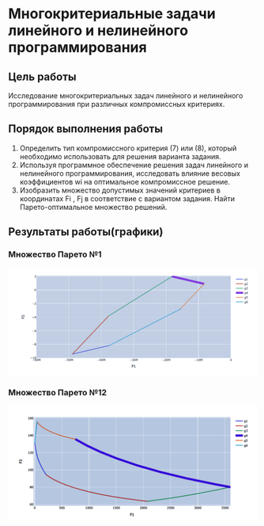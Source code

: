 # Многокритериальные задачи линейного и нелинейного программирования

## Цель работы
Исследование многокритериальных задач линейного и нелинейного программирования при различных компромиссных критериях.

## Порядок выполнения работы
1. Определить тип компромиссного критерия (7) или (8), который необходимо использовать для решения варианта задания.
2. Используя программное обеспечение решения задач линейного и нелинейного программирования, исследовать влияние весовых коэффициентов wi на оптимальное компромиссное решение.
3. Изобразить множество допустимых значений критериев в координатах Fi , Fj в соответствие с вариантом задания. Найти Парето-оптимальное
множество решений.

## Результаты работы(графики)

### Множество Парето №1
![Function #6 - Result](./assets/p1.png)

### Множество Парето №12
![Function #6 - Result](./assets/p2.png)